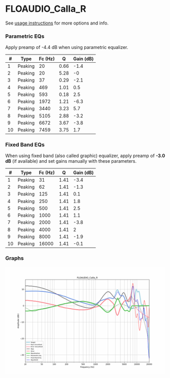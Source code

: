 # FLOAUDIO_Calla_R
See [usage instructions](https://github.com/jaakkopasanen/AutoEq#usage) for more options and info.

### Parametric EQs
Apply preamp of -4.4 dB when using parametric equalizer.

|   # | Type    |   Fc (Hz) |    Q |   Gain (dB) |
|-----|---------|-----------|------|-------------|
|   1 | Peaking |        20 | 0.66 |        -1.4 |
|   2 | Peaking |        20 | 5.28 |        -0   |
|   3 | Peaking |        37 | 0.29 |        -2.1 |
|   4 | Peaking |       469 | 1.01 |         0.5 |
|   5 | Peaking |       593 | 0.18 |         2.5 |
|   6 | Peaking |      1972 | 1.21 |        -6.3 |
|   7 | Peaking |      3440 | 3.23 |         5.7 |
|   8 | Peaking |      5105 | 2.88 |        -3.2 |
|   9 | Peaking |      6672 | 3.67 |        -3.8 |
|  10 | Peaking |      7459 | 3.75 |         1.7 |

### Fixed Band EQs
When using fixed band (also called graphic) equalizer, apply preamp of **-3.0 dB** (if available) and set gains manually with these parameters.

|   # | Type    |   Fc (Hz) |    Q |   Gain (dB) |
|-----|---------|-----------|------|-------------|
|   1 | Peaking |        31 | 1.41 |        -3.4 |
|   2 | Peaking |        62 | 1.41 |        -1.3 |
|   3 | Peaking |       125 | 1.41 |         0.1 |
|   4 | Peaking |       250 | 1.41 |         1.8 |
|   5 | Peaking |       500 | 1.41 |         2.5 |
|   6 | Peaking |      1000 | 1.41 |         1.1 |
|   7 | Peaking |      2000 | 1.41 |        -3.8 |
|   8 | Peaking |      4000 | 1.41 |         2   |
|   9 | Peaking |      8000 | 1.41 |        -1.9 |
|  10 | Peaking |     16000 | 1.41 |        -0.1 |

### Graphs
![](./FLOAUDIO_Calla_R.png)
